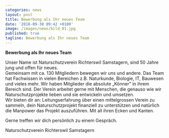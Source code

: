 ```yaml
---
categories: news
layout: post
title: Bewerbung als Ihr neues Team
date: '2018-09-30 09:42 +0100'
image: /images/news/bild_01.jpg
published: true
tagline: Bewerbung als Ihr neues Team
---
```


**Bewerbung als Ihr neues Team**   

Unser Name ist Naturschutzverein Richterswil Samstagern, sind 50 Jahre jung und offen für neues.  
Gemeinsam mit ca. 130 Mitgliedern bewegen wir uns und andere. Das Team hat Fachwissen in vielen Bereichen z.B. Naturkunde, Biologie, IT, Bauwesen und vieles mehr.                 Wir haben Mitglieder die absolute „Könner" in ihrem Bereich sind.
Der Verein arbeitet gerne mit Menschen, die genauso wie wir Naturschutzprojekte lieben und sie entwickeln und umsetzen.  
Wir bieten dir an: Leitungserfahrung über einen mittelgrossen Verein zu sammeln, dein Naturschutzprojekt finanziell zu unterstützen und natürlich die Manpower das Projekt auszuführen. Mit all ihren Ecken und Kanten.  


Gerne treffen wir dich persönlich zu einem Gespräch.


Naturschutzverein Richterswil Samstagern

 
